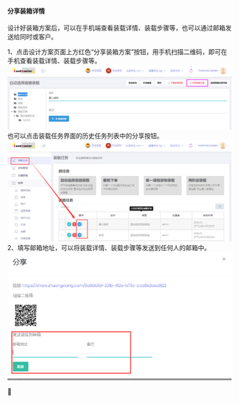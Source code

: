 #### **分享装箱详情**

设计好装箱方案后，可以在手机端查看装载详情、装载步骤等，也可以通过邮箱发送给同时或客户。

1、点击设计方案页面上方红色“分享装箱方案”按钮，用手机扫描二维码，即可在手机查看装载详情、装载步骤等。![](/assets/eee.png)也可以点击装载任务界面的历史任务列表中的分享按钮。![](/assets/fff.png)2、填写邮箱地址，可以将装载详情、装载步骤等发送到任何人的邮箱中。![](/assets/ggg.png)

  


